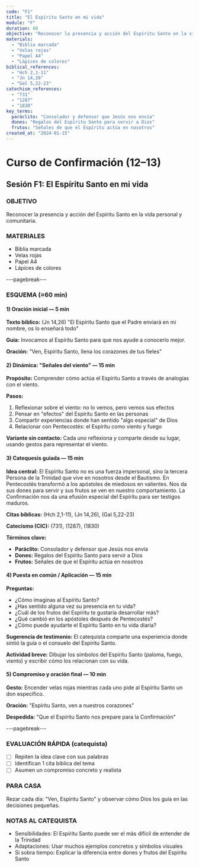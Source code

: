 ```yaml
---
code: "F1"
title: "El Espíritu Santo en mi vida"
module: "F"
duration: 60
objective: "Reconocer la presencia y acción del Espíritu Santo en la vida personal y comunitaria."
materials:
  - "Biblia marcada"
  - "Velas rojas"
  - "Papel A4"
  - "Lápices de colores"
biblical_references:
  - "Hch 2,1-11"
  - "Jn 14,26"
  - "Gal 5,22-23"
catechism_references:
  - "731"
  - "1287"
  - "1830"
key_terms:
  paráclito: "Consolador y defensor que Jesús nos envía"
  dones: "Regalos del Espíritu Santo para servir a Dios"
  frutos: "Señales de que el Espíritu actúa en nosotros"
created_at: "2024-01-15"
---
```


# Curso de Confirmación (12–13)
## Sesión F1: El Espíritu Santo en mi vida

### OBJETIVO
Reconocer la presencia y acción del Espíritu Santo en la vida personal y comunitaria.

### MATERIALES
- Biblia marcada
- Velas rojas
- Papel A4
- Lápices de colores

---pagebreak---

### ESQUEMA (≈60 min)

#### 1) Oración inicial — 5 min
**Texto bíblico:** (Jn 14,26) "El Espíritu Santo que el Padre enviará en mi nombre, os lo enseñará todo"

**Guía:** Invocamos al Espíritu Santo para que nos ayude a conocerlo mejor.

**Oración:** "Ven, Espíritu Santo, llena los corazones de tus fieles"

#### 2) Dinámica: "Señales del viento" — 15 min
**Propósito:** Comprender cómo actúa el Espíritu Santo a través de analogías con el viento.

**Pasos:**
1. Reflexionar sobre el viento: no lo vemos, pero vemos sus efectos
2. Pensar en "efectos" del Espíritu Santo en las personas
3. Compartir experiencias donde han sentido "algo especial" de Dios
4. Relacionar con Pentecostés: el Espíritu como viento y fuego

**Variante sin contacto:** Cada uno reflexiona y comparte desde su lugar, usando gestos para representar el viento.

#### 3) Catequesis guiada — 15 min
**Idea central:** El Espíritu Santo no es una fuerza impersonal, sino la tercera Persona de la Trinidad que vive en nosotros desde el Bautismo. En Pentecostés transformó a los apóstoles de miedosos en valientes. Nos da sus dones para servir y sus frutos se ven en nuestro comportamiento. La Confirmación nos da una efusión especial del Espíritu para ser testigos maduros.

**Citas bíblicas:** (Hch 2,1-11), (Jn 14,26), (Gal 5,22-23)

**Catecismo (CIC):** (731), (1287), (1830)

**Términos clave:**
- **Paráclito:** Consolador y defensor que Jesús nos envía
- **Dones:** Regalos del Espíritu Santo para servir a Dios
- **Frutos:** Señales de que el Espíritu actúa en nosotros

#### 4) Puesta en común / Aplicación — 15 min
**Preguntas:**
- ¿Cómo imaginas al Espíritu Santo?
- ¿Has sentido alguna vez su presencia en tu vida?
- ¿Cuál de los frutos del Espíritu te gustaría desarrollar más?
- ¿Qué cambió en los apóstoles después de Pentecostés?
- ¿Cómo puede ayudarte el Espíritu Santo en tu vida diaria?

**Sugerencia de testimonio:** El catequista comparte una experiencia donde sintió la guía o el consuelo del Espíritu Santo.

**Actividad breve:** Dibujar los símbolos del Espíritu Santo (paloma, fuego, viento) y escribir cómo los relacionan con su vida.

#### 5) Compromiso y oración final — 10 min
**Gesto:** Encender velas rojas mientras cada uno pide al Espíritu Santo un don específico.

**Oración:** "Espíritu Santo, ven a nuestros corazones"

**Despedida:** "Que el Espíritu Santo nos prepare para la Confirmación"

---pagebreak---

### EVALUACIÓN RÁPIDA (catequista)
- [ ] Repiten la idea clave con sus palabras
- [ ] Identifican 1 cita bíblica del tema
- [ ] Asumen un compromiso concreto y realista

### PARA CASA
Rezar cada día: "Ven, Espíritu Santo" y observar cómo Dios los guía en las decisiones pequeñas.

### NOTAS AL CATEQUISTA
- Sensibilidades: El Espíritu Santo puede ser el más difícil de entender de la Trinidad
- Adaptaciones: Usar muchos ejemplos concretos y símbolos visuales
- Si sobra tiempo: Explicar la diferencia entre dones y frutos del Espíritu Santo